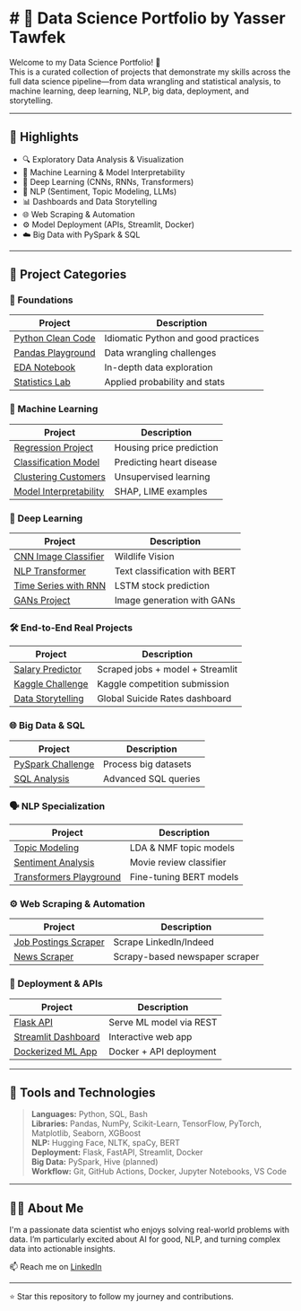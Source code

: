 # # 💼 Data Science Portfolio by Yasser Tawfek

Welcome to my Data Science Portfolio! 🚀  
This is a curated collection of projects that demonstrate my skills across the full data science pipeline—from data wrangling and statistical analysis, to machine learning, deep learning, NLP, big data, deployment, and storytelling.

---

## 🧠 Highlights

- 🔍 Exploratory Data Analysis & Visualization
- 🤖 Machine Learning & Model Interpretability
- 🧬 Deep Learning (CNNs, RNNs, Transformers)
- 💬 NLP (Sentiment, Topic Modeling, LLMs)
- 📊 Dashboards and Data Storytelling
- 🌐 Web Scraping & Automation
- ⚙️ Model Deployment (APIs, Streamlit, Docker)
- ☁️ Big Data with PySpark & SQL

---

## 📂 Project Categories

### 🧱 Foundations
| Project | Description |
|--------|-------------|
| [Python Clean Code](./01-foundations/python-clean-code/) | Idiomatic Python and good practices |
| [Pandas Playground](./01-foundations/data-wrangling-pandas/) | Data wrangling challenges |
| [EDA Notebook](./01-foundations/exploratory-data-analysis/) | In-depth data exploration |
| [Statistics Lab](./01-foundations/statistics-probability/) | Applied probability and stats |

### 🤖 Machine Learning
| Project | Description |
|--------|-------------|
| [Regression Project](./02-machine-learning/classic-ml-projects/) | Housing price prediction |
| [Classification Model](./02-machine-learning/classic-ml-projects/) | Predicting heart disease |
| [Clustering Customers](./02-machine-learning/classic-ml-projects/) | Unsupervised learning |
| [Model Interpretability](./02-machine-learning/model-interpretability/) | SHAP, LIME examples |

### 🧠 Deep Learning
| Project | Description |
|--------|-------------|
| [CNN Image Classifier](./03-deep-learning/image-classification-CNN/) | Wildlife Vision
| [NLP Transformer](./03-deep-learning/NLP-transformers/) | Text classification with BERT |
| [Time Series with RNN](./03-deep-learning/RNN-time-series/) | LSTM stock prediction |
| [GANs Project](./03-deep-learning/GANs-image-generation/) | Image generation with GANs |

### 🛠️ End-to-End Real Projects
| Project | Description |
|--------|-------------|
| [Salary Predictor](./04-projects/real-world-case-studies/) | Scraped jobs + model + Streamlit |
| [Kaggle Challenge](./04-projects/kaggle-solutions/) | Kaggle competition submission |
| [Data Storytelling](./04-projects/data-storytelling/) | Global Suicide Rates dashboard |

### 🌐 Big Data & SQL
| Project | Description |
|--------|-------------|
| [PySpark Challenge](./05-big-data-ecosystem/pyspark-data-processing/) | Process big datasets |
| [SQL Analysis](./05-big-data-ecosystem/SQL-datawarehouse/) | Advanced SQL queries |

### 🗣️ NLP Specialization
| Project | Description |
|--------|-------------|
| [Topic Modeling](./06-nlp-specialization/topic-modeling/) | LDA & NMF topic models |
| [Sentiment Analysis](./06-nlp-specialization/sentiment-analysis/) | Movie review classifier |
| [Transformers Playground](./06-nlp-specialization/huggingface-transformers/) | Fine-tuning BERT models |

### ⚙️ Web Scraping & Automation
| Project | Description |
|--------|-------------|
| [Job Postings Scraper](./07-web-scraping-automation/selenium-scraper/) | Scrape LinkedIn/Indeed |
| [News Scraper](./07-web-scraping-automation/scrapy-for-news-sites/) | Scrapy-based newspaper scraper |

### 🚀 Deployment & APIs
| Project | Description |
|--------|-------------|
| [Flask API](./08-deployment-and-API/flask-ml-api/) | Serve ML model via REST |
| [Streamlit Dashboard](./08-deployment-and-API/streamlit-dashboard/) | Interactive web app |
| [Dockerized ML App](./08-deployment-and-API/dockerize-ml-app/) | Docker + API deployment |

---

## 🧰 Tools and Technologies

> **Languages:** Python, SQL, Bash  
> **Libraries:** Pandas, NumPy, Scikit-Learn, TensorFlow, PyTorch, Matplotlib, Seaborn, XGBoost  
> **NLP:** Hugging Face, NLTK, spaCy, BERT  
> **Deployment:** Flask, FastAPI, Streamlit, Docker  
> **Big Data:** PySpark, Hive (planned)  
> **Workflow:** Git, GitHub Actions, Docker, Jupyter Notebooks, VS Code

---

## 👨‍💻 About Me

I'm a passionate data scientist who enjoys solving real-world problems with data. I’m particularly excited about AI for good, NLP, and turning complex data into actionable insights.

📫 Reach me on [LinkedIn](https://www.linkedin.com/in/yasser-tawfek-a5503a168/) 

---

⭐️ Star this repository to follow my journey and contributions.
